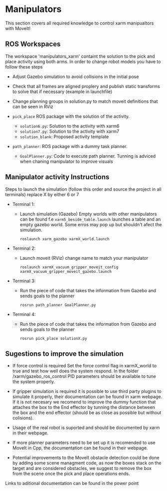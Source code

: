 
# Manipulators #
This section covers all required knowledge to control xarm manipualtors with MoveIt! 
## ROS Workspaces ##
The workspace 'manipulators_xarm' containt the solution to the pick and place activity using both arms. In order to change robot models you have to follow these steps
- Adjust Gazebo simulation to avoid collisions in the initial pose
- Check that all frames are aligned proplery and publish static transforms to solve that if necessary (example in launchfile)
- Change planning groups in solution.py to match moveit definitions that can be seen in RViz


- `pick_place` ROS package with the solution of the activity. 
  - `solution6.py`: Solution to the activity with xarm6
  - `solution7.py`: Solution to the activity with xarm7
  - `solution_blank`: Proposed activity template
- `path_planner`: ROS package with a dummy task planner.
  - `GoalPlanner.py`: Code to execute path planner. Tunning is adviced when chaning manipulator to improve visuals

## Manipulator activity Instructions ##

Steps to launch the simulation (follow this order and source the project in all terminals) replace X by either 6 or 7
- Terminal 1:
  - Launch simulation (Gazebo) Empty worlds with other manipulators can be found f.e `xarm5_beside_table.launch` launches a table and an empty gazebo world. Some erros may pop up but shouldn't afect the simulation. 
  
    `roslaunch xarm_gazebo xarmX_world.launch`

- Terminal 2: 
   - Launch moveit (RViz) change name to match your manipulator

     `roslaunch xarmX_vacuum_gripper_moveit_config xarmX_vacuum_gripper_moveit_gazebo.launch`

- Terminal 3: 
     - Run the piece of code that takes the information from Gazebo and sends goals to the planner
        
       `rosrun path_planner GoalPlanner.py`

- Terminal 4: 
     - Run the piece of code that takes the information from Gazebo and sends goals to the planner

       `rosrun pick_place solutionX.py`

## Sugestions to improve the simulation ##

- If force control is required Set the force control flag in xarmX_world to true and test how well does the system respond. In the folder /xarm/gazebo_ros_control PID parameters should be available to tune the system properly. 

- If gripper simulation is required it is possible to use third party plugins to simulate it properly, their documentation can be found in xarm webpage. If it is not necesary we recomend to improve the dummy function that attaches the box to the End effector by tunning the distance between the box and the end effector (should be as close as possible but without colisions). 

- Usage of the real robot is suported and should be documented by xarm in their webpage. 

- If more planner parameters need to be set up it is recomended to use MoveIt in Cpp, the documentation can be found in their webpage.

- Potential improvements to the MoveIt obstacle detection could be done by adding some scene managment code, as now the boxes stack on the target and are considered obstacles, we suggest to remove the box from the scene once the pick and place operations ends.

Links to aditional documentation can be found in the power point 







